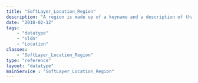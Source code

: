 ```yaml
---
title: "SoftLayer_Location_Region"
description: "A region is made up of a keyname and a description of that region. A region keyname can be used as part of an order. Check the SoftLayer_Product_Order service for more details. "
date: "2018-02-12"
tags:
    - "datatype"
    - "sldn"
    - "Location"
classes:
    - "SoftLayer_Location_Region"
type: "reference"
layout: "datatype"
mainService : "SoftLayer_Location_Region"
---
```

